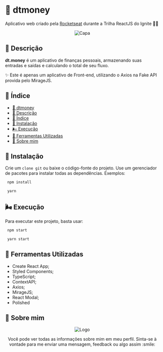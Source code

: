 # 💸 dtmoney
Aplicativo web criado pela [Rocketseat](https://rocketseat.com.br/) durante a Trilha ReactJS do Ignite 📘💙

<p align = "center">
  <img src = "https://user-images.githubusercontent.com/75103144/127863577-0aa22b69-b888-4c23-9379-ad15d9454ddb.PNG" alt = "Capa" border = "0">
</p> 

## 📢 Descrição

**dt.money** é um aplicativo de finanças pessoais, armazenando suas entradas e saídas e calculando o total de seu fluxo.


✨ Este é apenas um aplicativo de Front-end, utilizando o Axios na Fake API provida pelo MirageJS. 
 

## 🚩 Índice

  - [💸 dtmoney](#-dtmoney)
  - [📢 Descrição](#-descrição)
  - [🚩 Índice](#-índice)
  - [🍉 Instalação](#-instalação)
  - [🌬️ Execução](#️-execução)
  - [🙌 Ferramentas Utilizadas](#-ferramentas-utilizadas)
  - [🧑‍ Sobre mim](#-sobre-mim)

## 🍉 Instalação

Crie um `clone git` ou baixe o código-fonte do projeto. Use um gerenciador de pacotes para instalar todas as dependências. Exemplos:

```bash
 npm install
```

```bash
 yarn
```
  
## 🌬️ Execução

Para executar este projeto, basta usar:

```bash
 npm start
```

```bash
 yarn start
```
  
## 🙌 Ferramentas Utilizadas
  
* Create React App;
* Styled Components;
* TypeScript;
* ContextAPI;
* Axios;
* MirageJS;
* React Modal;
* Polished
  
## 🐼 Sobre mim

<p align = "center">
  <img src = "https://i.ibb.co/x7d4DBt/Asset-1.png" alt = "Logo" border = "0">
</p> 

<p align = "center">
  Você pode ver todas as informações sobre mim em meu perfil. 
  Sinta-se à vontade para me enviar uma mensagem, feedback ou algo assim :smile:
</p> 
